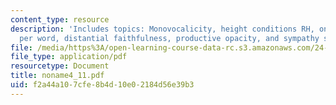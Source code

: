 ```yaml
---
content_type: resource
description: 'Includes topics: Monovocalicity, height conditions RH, one rounded V
  per word, distantial faithfulness, productive opacity, and sympathy summary.'
file: /media/https%3A/open-learning-course-data-rc.s3.amazonaws.com/24-962-advanced-phonology-spring-2005/f2a44a107cfe8b4d10e02184d56e39b3_noname4_11.pdf
file_type: application/pdf
resourcetype: Document
title: noname4_11.pdf
uid: f2a44a10-7cfe-8b4d-10e0-2184d56e39b3
---
```

